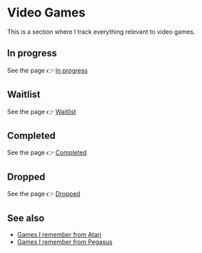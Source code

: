 # Video Games

This is a section where I track everything relevant to video games.

## In progress

See the page 👉 [In progress](./lists/in-progress/)

## Waitlist

See the page 👉 [Waitlist](./lists/waitlist/)

## Completed

See the page 👉 [Completed](./lists/completed/)

## Dropped

See the page 👉 [Dropped](./lists/dropped/)

## See also

- [Games I remember from Atari](../computers/atari-65xe.md#games-i-remember-from-atari)
- [Games I remember from Pegasus](../video-game-consoles/pegasus-mt-777dx.md#games-i-remember-from-pegasus)

